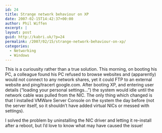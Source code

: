 ```yaml
---
id: 24
title: Strange network behaviour on XP
date: 2007-02-15T14:42:37+00:00
author: Phil Wiffen
excerpt: |
layout: post
guid: http://kabri.uk/?p=24
permalink: /2007/02/15/strange-network-behaviour-on-xp/
categories:
  - Networking
  - Windows
---
```

This is a curiousity rather than a true solution. This morning, on booting his PC, a colleague found his PC refused to browse websites and (apparently) would not connect to any network shares, yet it could FTP to an external website and ping/tracert google.com. After booting XP, and entering user details (&#8220;loading your personal settings&#8230;&#8221;) the system would idle until the network cable was pulled from the NIC. The only thing which changed is that I installed VMWare Server Console on the system the day before (not the server itself, so it shouldn&#8217;t have added virtual NICs or messed with settings).

I solved the problem by uninstalling the NIC driver and letting it re-install after a reboot, but I&#8217;d love to know what may have caused the issue!